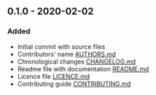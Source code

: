 ## 0.1.0 - 2020-02-02
### Added
- Initial commit with source files
- Contributors' name [AUTHORS.md]
- Chronological changes [CHANGELOG.md]
- Readme file with documentation [README.md]
- Licence file [LICENCE.md]
- Contributing guide [CONTRIBUTING.md]

[AUTHORS.md]: AUTHORS.md
[CHANGELOG.md]: CHANGELOG.md
[CONTRIBUTING.md]: CONTRIBUTING.md
[LICENCE.md]: LICENCE.md
[README.md]: README.md
[Keep a Changelog]: http://keepachangelog.com
[Semantic Versioning]: http://semver.org/

[unreleased]: https://github.com/${USER}/${REPO}/compare/0.1.0...HEAD
[0.1.1]: https://github.com/${USER}/${REPO}/compare/0.1.0...0.1.1
